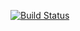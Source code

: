 [![Build Status](https://travis-ci.org/santhoshvai/Sorts.svg?branch=master)](https://travis-ci.org/santhoshvai/Sorts)